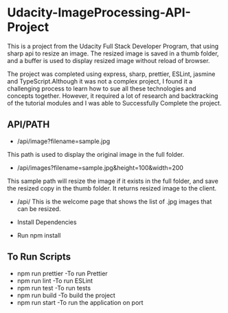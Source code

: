 # Udacity-ImageProcessing-API-Project

This is a project from the Udacity Full Stack Developer Program, that using sharp api to resize an image. The resized image is saved in a thumb folder, and a buffer is used to display resized image without reload of browser.

The project was completed using express, sharp, prettier, ESLint, jasmine and TypeScript.Although it was not a complex project, I found it a challenging process to learn how to sue all these technologies and concepts together. However, it required a lot of research and backtracking of the tutorial modules and I was able to Successfully Complete the project.


## API/PATH

* /api/image?filename=sample.jpg

This path is used to display the original image in the full folder.

* /api/images?filename=sample.jpg&height=100&width=200

This sample path will resize the image if it exists in the full folder, and save the resized copy in the thumb folder. It returns resized image to the client.

* /api/
This is the welcome page that shows the list of .jpg images that can be resized.

* Install Dependencies

* Run npm install 

## To Run Scripts

* npm run prettier -To run Prettier
* npm run lint -To run ESLint
* npm run test -To run tests
* npm run build -To build the project
* npm run start -To run the application on port
